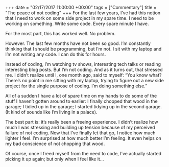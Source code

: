 +++
date = "02/17/2017 11:00:00 +00:00"
tags = ["Commentary"]
title = "The peace of not coding"
+++
For the last few years, I’ve had this notion that I need to work on some side
project in my spare time. I need to be working on something. Write some code.
Every spare minute I have.

For the most part, this has worked well. No problem.

However. The last few months have not been so good. I’m constantly thinking that
I should be programming, but I’m not. I sit with my laptop and I’m not writing
any code. I can do this for hours.

Instead of coding, I’m watching tv shows, interesting tech talks or reading
interesting blog posts. But I’m not coding. And as it turns out, that stressed
me. I didn’t realize until I, one month ago, said to myself: “You know what?
There’s no point in me sitting with my laptop, trying to figure out a new side
project for the single purpose of coding. I’m doing something else.”

All of a sudden I have a lot of spare time on my hands to do some of the stuff I
haven’t gotten around to earlier: I finally chopped that wood in the garage; I
tidied up in the garage; I started tidying up in the second garage. (It kind of
sounds like I’m living in a palace).

The best part is: it’s really been a freeing experience. I didn’t realize how
much I was stressing and building up tension because of my perceived failure of
not coding. Now that I’ve finally let that go, I notice how much lighter I feel.
I’m surprised at how much better I’m feeling. It even helps on my bad conscience
of not chopping that wood.

Of course, once I freed myself from the need to code, I’ve actually started
picking it up again; but only when I feel like it…
